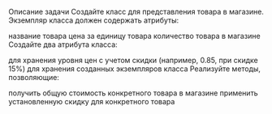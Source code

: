 Описание задачи
Создайте класс для представления товара в магазине. Экземпляр класса должен содержать атрибуты:

название товара
цена за единицу товара
количество товара в магазине
Создайте два атрибута класса:

для хранения уровня цен с учетом скидки (например, 0.85, при скидке 15%)
для хранения созданных экземпляров класса
Реализуйте методы, позволяющие:

получить общую стоимость конкретного товара в магазине
применить установленную скидку для конкретного товара
